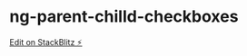 # ng-parent-chilld-checkboxes

[Edit on StackBlitz ⚡️](https://stackblitz.com/edit/stackblitz-starters-d87k39)